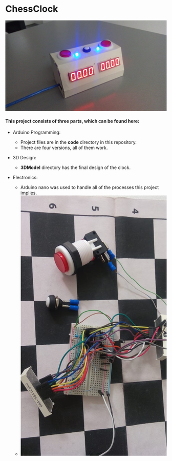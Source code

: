 # ChessClock

![alt text](https://github.com/LuisR-jpg/ChessClock/blob/master/Clock.jpeg)



#### This project consists of three parts, which can be found here:
* Arduino Programming:
    * Project files are in the **code** directory in this repository.
    * There are four versions, all of them work.
* 3D Design: 
    * **3DModel** directory has the final design of the clock.

* Electronics:
    * Arduino nano was used to handle all of the processes this project implies.
    * ![alt text](https://github.com/LuisR-jpg/ChessClock/blob/master/Electronics.jpeg)

